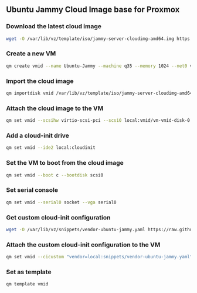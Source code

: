 ## Ubuntu Jammy Cloud Image base for Proxmox

### Download the latest cloud image

```bash
wget -O /var/lib/vz/template/iso/jammy-server-cloudimg-amd64.img https://cloud-images.ubuntu.com/jammy/current/jammy-server-cloudimg-amd64.img
```

### Create a new VM

```bash
qm create vmid --name Ubuntu-Jammy --machine q35 --memory 1024 --net0 virtio,bridge=vmbr0
```

### Import the cloud image

```bash
qm importdisk vmid /var/lib/vz/template/iso/jammy-server-cloudimg-amd64.img local
```

### Attach the cloud image to the VM

```bash
qm set vmid --scsihw virtio-scsi-pci --scsi0 local:vmid/vm-vmid-disk-0.raw
```

### Add a cloud-init drive

```bash
qm set vmid --ide2 local:cloudinit
```

### Set the VM to boot from the cloud image

```bash
qm set vmid --boot c --bootdisk scsi0
```

### Set serial console

```bash
qm set vmid --serial0 socket --vga serial0
```

### Get custom cloud-init configuration

```bash
wget -O /var/lib/vz/snippets/vendor-ubuntu-jammy.yaml https://raw.githubusercontent.com/Script47ph/Linux-Docs/main/Linux/Setup/Debian/Private-Cloud/Proxmox-Virtual-Environment/cloud-init/jammy/vendor-jammy.yml
```

### Attach the custom cloud-init configuration to the VM

```bash
qm set vmid --cicustom "vendor=local:snippets/vendor-ubuntu-jammy.yaml"
```

### Set as template

```bash
qm template vmid
```